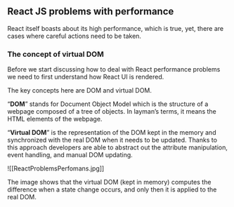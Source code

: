 ## React JS problems with performance

React itself boasts about its high performance, which is true, yet, there are cases where careful actions need to be taken.

### The concept of virtual DOM

Before we start discussing how to deal with React performance problems we need to first understand how React UI is rendered. 

The key concepts here are DOM and virtual DOM. 

“**DOM**” stands for Document Object Model which is the structure of a webpage composed of a tree of objects. In layman’s terms, it means the HTML elements of the webpage. 

“**Virtual DOM**” is the representation of the DOM kept in the memory and synchronized with the real DOM when it needs to be updated. Thanks to this approach developers are able to abstract out the attribute manipulation, event handling, and manual DOM updating.

![[ReactProblemsPerfomans.jpg]]

The image shows that the virtual DOM (kept in memory) computes the difference when a state change occurs, and only then it is applied to the real DOM.